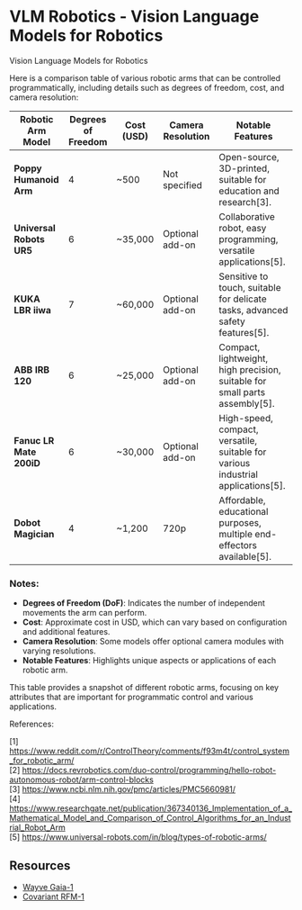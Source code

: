 # VLM Robotics - Vision Language Models for Robotics
Vision Language Models for Robotics

Here is a comparison table of various robotic arms that can be controlled programmatically, including details such as degrees of freedom, cost, and camera resolution:

| Robotic Arm Model          | Degrees of Freedom | Cost (USD) | Camera Resolution | Notable Features                                                                 |
|----------------------------|--------------------|------------|-------------------|----------------------------------------------------------------------------------|
| **Poppy Humanoid Arm**     | 4                  | ~500       | Not specified     | Open-source, 3D-printed, suitable for education and research[3].                 |
| **Universal Robots UR5**   | 6                  | ~35,000    | Optional add-on   | Collaborative robot, easy programming, versatile applications[5].                |
| **KUKA LBR iiwa**          | 7                  | ~60,000    | Optional add-on   | Sensitive to touch, suitable for delicate tasks, advanced safety features[5].    |
| **ABB IRB 120**            | 6                  | ~25,000    | Optional add-on   | Compact, lightweight, high precision, suitable for small parts assembly[5].      |
| **Fanuc LR Mate 200iD**    | 6                  | ~30,000    | Optional add-on   | High-speed, compact, versatile, suitable for various industrial applications[5]. |
| **Dobot Magician**         | 4                  | ~1,200     | 720p              | Affordable, educational purposes, multiple end-effectors available[5].           |

### Notes:
- **Degrees of Freedom (DoF)**: Indicates the number of independent movements the arm can perform.  
- **Cost**: Approximate cost in USD, which can vary based on configuration and additional features.  
- **Camera Resolution**: Some models offer optional camera modules with varying resolutions.  
- **Notable Features**: Highlights unique aspects or applications of each robotic arm.  

This table provides a snapshot of different robotic arms, focusing on key attributes that are important for programmatic control and various applications.

References:

[1] https://www.reddit.com/r/ControlTheory/comments/f93m4t/control_system_for_robotic_arm/  
[2] https://docs.revrobotics.com/duo-control/programming/hello-robot-autonomous-robot/arm-control-blocks  
[3] https://www.ncbi.nlm.nih.gov/pmc/articles/PMC5660981/  
[4] https://www.researchgate.net/publication/367340136_Implementation_of_a_Mathematical_Model_and_Comparison_of_Control_Algorithms_for_an_Industrial_Robot_Arm  
[5] https://www.universal-robots.com/in/blog/types-of-robotic-arms/  

## Resources
- [Wayve Gaia-1](https://wayve.ai/thinking/introducing-gaia1/)
- [Covariant RFM-1](https://covariant.ai/insights/introducing-rfm-1-giving-robots-human-like-reasoning-capabilities/)
